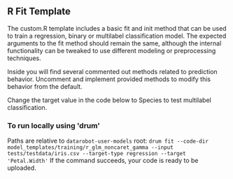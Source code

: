 ## R Fit Template

The custom.R template includes a basic fit and init method that can be used to train a regression, binary or multilabel classification model.
The expected arguments to the fit method should remain the same, although the internal functionality can be tweaked to 
use different modeling or preprocessing techniques.

Inside you will find several commented out methods related to prediction behavior. Uncomment and implement provided methods to modify this behavior from the default.

Change the target value in the code below to Species to test multilabel classification.

### To run locally using 'drum'
Paths are relative to `datarobot-user-models` root:
`drum fit --code-dir model_templates/training/r_glm_noncaret_gamma --input tests/testdata/iris.csv --target-type regression --target 'Petal.Width'`
If the command succeeds, your code is ready to be uploaded.

